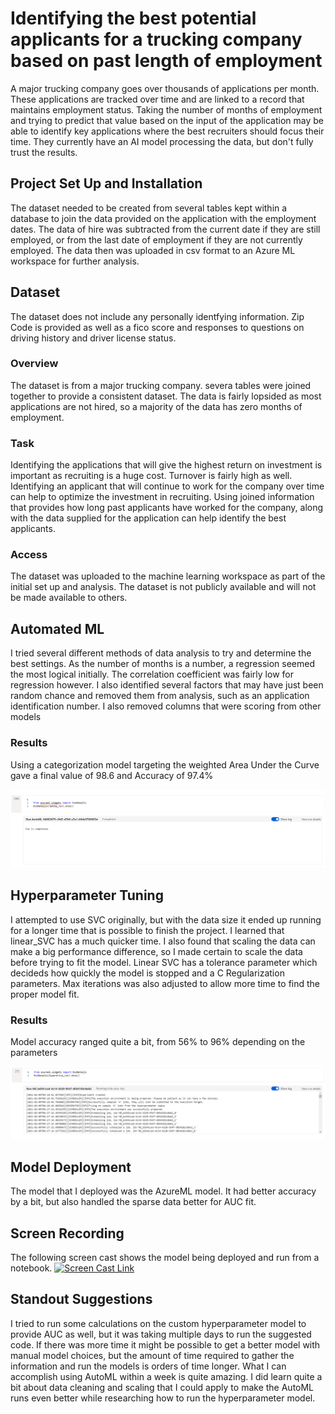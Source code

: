 

# Identifying the best potential applicants for a trucking company based on past length of employment

A major trucking company goes over thousands of applications per month.  These applications are tracked over time and are linked to a record that maintains employment status.  Taking the number of months of employment and trying to predict that value based on the input of the application may be able to identify key applications where the best recruiters should focus their time.  They currently have an AI model processing the data, but don't fully trust the results.

## Project Set Up and Installation
The dataset needed to be created from several tables kept within a database to join the data provided on the application with the employment dates.  The data of hire was subtracted from the current date if they are still employed, or from the last date of employment if they are not currently employed.  The data then was uploaded in csv format to an Azure ML workspace for further analysis.

## Dataset
The dataset does not include any personally identfying information.  Zip Code is provided as well as a fico score and responses to questions on driving history and driver license status.

### Overview
The dataset is from a major trucking company. severa tables were joined together to provide a consistent dataset.  The data is fairly lopsided as most applications are not hired, so a majority of the data has zero months of employment.

### Task
Identifying the applications that will give the highest return on investment is important as recruiting is a huge cost.  Turnover is fairly high as well.  Identifying an applicant that will continue to work for the company over time can help to optimize the investment in recruiting.  Using joined information that provides how long past applicants have worked for the company, along with the data supplied for the application can help identify the best applicants.

### Access
The dataset was uploaded to the machine learning workspace as part of the initial set up and analysis.  The dataset is not publicly available and will not be made available to others.

## Automated ML
I tried several different methods of data analysis to try and determine the best settings.  As the number of months is a number, a regression seemed the most logical initially.  The correlation coefficient was fairly low for regression however.  I also identified several factors that may have just been random chance and removed them from analysis, such as an application identification number.  I also removed columns that were scoring from other models

### Results
Using a categorization model targeting the weighted Area Under the Curve gave a final value of 98.6 and Accuracy of 97.4%

![AutoML Details Widget](AutoMLDetailsWidgetpng.png)

## Hyperparameter Tuning
I attempted to use SVC originally, but with the data size it ended up running for a longer time that is possible to finish the project.  I learned that linear_SVC has a much quicker time.  I also found that scaling the data can make a big performance difference, so I made certain to scale the data before trying to fit the model.  Linear SVC has a tolerance parameter which decideds how quickly the model is stopped and a C Regularization parameters.  Max iterations was also adjusted to allow more time to find the proper model fit.


### Results
Model accuracy ranged quite a bit, from 56% to 96% depending on the parameters

![Details Widget](DetailsWidget.png)

## Model Deployment
The model that I deployed was the AzureML model.  It had better accuracy by a bit, but also handled the sparse data better for AUC fit. 

## Screen Recording
The following screen cast shows the model being deployed and run from a notebook.
[![Screen Cast Link](https://i9.ytimg.com/vi_webp/OqJ13ncPTAQ/mqdefault.webp?time=1613265600000&sqp=CMD1oYEG&rs=AOn4CLBG1kvcpMTFriVwi6Z95ud7u8drZA)](https://youtu.be/OqJ13ncPTAQ)


## Standout Suggestions
 I tried to run some calculations on the custom hyperparameter model to provide AUC as well, but it was taking multiple days to run the suggested code.  If there was more time it might be possible to get a better model with manual model choices, but the amount of time required to gather the information and run the models is orders of time longer.  What I can accomplish using AutoML within a week is quite amazing.  I did learn quite a bit about data cleaning and scaling that I could apply to make the AutoML runs even better while researching how to run the hyperparameter model.
